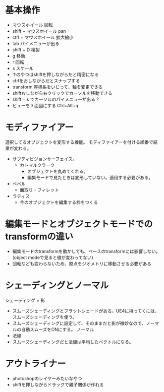 # 基本操作

- マウスホイール 回転
- shift + マウスホイール pan
- ctrl + マウスホイール 拡大縮小
- tab パイメニューが出る
- shift + D 複製
- g 移動
- r 回転
- s スケール
- ↑のやつはshiftを押しながらだと精密になる
- ctrlをおしながらだとスナップする
- transform 座標系をいじって、軸を変更できる
- shiftおしながら右クリックでカーソルを移動できる
- shift + s でカーソルのパイメニューが出る？
- ビューを３面図にする	Ctrl+Alt+q

# モディファイアー
選択してるオブジェクトを変形する機能。
モディファイアーを付ける順番で結果が変わる。
- サブディビジョンサーフェイス。
  - カトマルクラーク
    - オブジェクトを丸めてくれる。
    - 編集モードで見たときは変形していない。適用する必要がある。
- ベベル
  - 面取り・フィレット
- ラティス
  - 今のオブジェクトを編集する枠をつくる

# 編集モードとオブジェクトモードでのtransformの違い
- 編集モードのtransformを動かしても、ベースのtransformには影響しない。(object modeで見ると値が変わってない)
- 回転なども変わらないため、原点をジオメトリに移動させる必要がある

# シェーディングとノーマル
シェーディング = 影
- スムーズシェーディングとフラットシェードがある。UE4に持ってくには、スムーズシェーディングを使う。
- スムーズシェーディングに設定して、そのままだと影が微妙なので、ノーマルの自動スムーズをONにする。
ノーマル
- 法線
- スムーズシェーディングだと法線は平均したベクトルになる。

# アウトライナー
- photoshopのレイヤーみたいなやつ
- shiftを押しながらドラッグで親子関係が作れる
